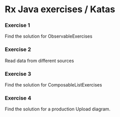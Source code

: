 # Rx Java exercises / Katas

### Exercise 1
Find the solution for ObservableExercises

### Exercise 2
Read data from different sources

### Exercise 3
Find the solution for ComposableListExercises

### Exercise 4
Find the solution for a production Upload diagram.